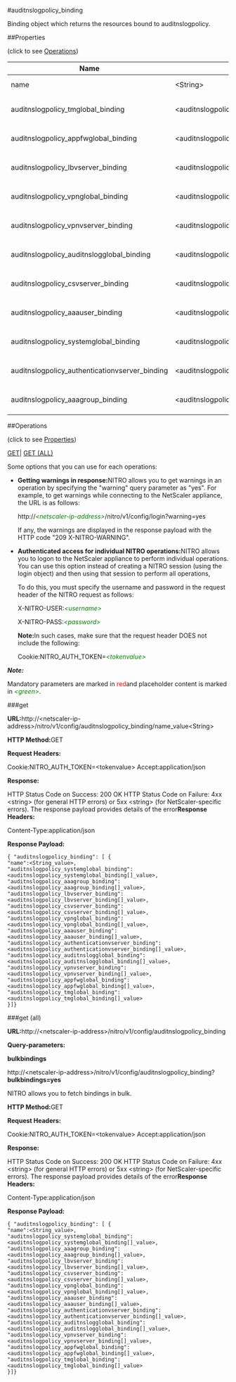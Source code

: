 #auditnslogpolicy_binding

Binding object which returns the resources bound to auditnslogpolicy.


##Properties 
<span>(click to see [Operations](#opera))</span>


<table><thead><tr><th>Name</th><th>Data Type</th><th>Permissions</th><th>Description</th></tr></thead><tbody><tr><td>name</td><td>&lt;String></td><td>Read-write</td><td>Name of the policy.<br>Minimum length = 1</td></tr><tr><td>auditnslogpolicy_tmglobal_binding</td><td>&lt;auditnslogpolicy_tmglobal_binding[]></td><td>Read-only</td><td>tmglobal that can be bound to auditnslogpolicy.</td></tr><tr><td>auditnslogpolicy_appfwglobal_binding</td><td>&lt;auditnslogpolicy_appfwglobal_binding[]></td><td>Read-only</td><td>appfwglobal that can be bound to auditnslogpolicy.</td></tr><tr><td>auditnslogpolicy_lbvserver_binding</td><td>&lt;auditnslogpolicy_lbvserver_binding[]></td><td>Read-only</td><td>lbvserver that can be bound to auditnslogpolicy.</td></tr><tr><td>auditnslogpolicy_vpnglobal_binding</td><td>&lt;auditnslogpolicy_vpnglobal_binding[]></td><td>Read-only</td><td>vpnglobal that can be bound to auditnslogpolicy.</td></tr><tr><td>auditnslogpolicy_vpnvserver_binding</td><td>&lt;auditnslogpolicy_vpnvserver_binding[]></td><td>Read-only</td><td>vpnvserver that can be bound to auditnslogpolicy.</td></tr><tr><td>auditnslogpolicy_auditnslogglobal_binding</td><td>&lt;auditnslogpolicy_auditnslogglobal_binding[]></td><td>Read-only</td><td>auditnslogglobal that can be bound to auditnslogpolicy.</td></tr><tr><td>auditnslogpolicy_csvserver_binding</td><td>&lt;auditnslogpolicy_csvserver_binding[]></td><td>Read-only</td><td>csvserver that can be bound to auditnslogpolicy.</td></tr><tr><td>auditnslogpolicy_aaauser_binding</td><td>&lt;auditnslogpolicy_aaauser_binding[]></td><td>Read-only</td><td>aaauser that can be bound to auditnslogpolicy.</td></tr><tr><td>auditnslogpolicy_systemglobal_binding</td><td>&lt;auditnslogpolicy_systemglobal_binding[]></td><td>Read-only</td><td>systemglobal that can be bound to auditnslogpolicy.</td></tr><tr><td>auditnslogpolicy_authenticationvserver_binding</td><td>&lt;auditnslogpolicy_authenticationvserver_binding[]></td><td>Read-only</td><td>authenticationvserver that can be bound to auditnslogpolicy.</td></tr><tr><td>auditnslogpolicy_aaagroup_binding</td><td>&lt;auditnslogpolicy_aaagroup_binding[]></td><td>Read-only</td><td>aaagroup that can be bound to auditnslogpolicy.</td></tr></tbody></table>
##Operations 
<span>(click to see [Properties](#prope))</span>


[GET]()| [GET (ALL)](#get-)


Some options that you can use for each operations:
<ul><li><p><b>Getting warnings in response:</b>NITRO allows you to get warnings in an operation by specifying the "warning" query parameter as "yes". For example, to get warnings while connecting to the NetScaler appliance, the URL is as follows:</p><p>http://<span style="color:green;font-style:italic;">&lt;netscaler-ip-address&gt;</span>/nitro/v1/config/login?warning=yes</p><p>If any, the warnings are displayed in the response payload with the HTTP code "209 X-NITRO-WARNING".</p></li><li><p><b>Authenticated access for individual NITRO operations:</b>NITRO allows you to logon to the NetScaler appliance to perform individual operations. You can use this option instead of creating a NITRO session (using the login object) and then using that session to perform all operations,</p><p>To do this, you must specify the username and password in the request header of the NITRO request as follows:</p><p>X-NITRO-USER:<span style="color:green;font-style:italic;">&lt;username&gt;</span></p><p>X-NITRO-PASS:<span style="color:green;font-style:italic;">&lt;password&gt;</span></p><p><b>Note:</b>In such cases, make sure that the request header DOES not include the following:</p><p>Cookie:NITRO_AUTH_TOKEN=<span style="color:green;font-style:italic;">&lt;tokenvalue&gt;</span></p></li></ul>



***Note:*** 
Mandatory parameters are marked in <span style="color:#FF0000;">red</span>and placeholder content is marked in <span style="color:green;font-style:italic">&lt;green&gt;</span>.

###get



<b>URL:</b>http://&lt;netscaler-ip-address&gt;/nitro/v1/config/auditnslogpolicy_binding/name_value&lt;String&gt;
<b>HTTP Method:</b>GET
<b>Request Headers:</b>

Cookie:NITRO_AUTH_TOKEN=&lt;tokenvalue&gt;Accept:application/json

<b>Response:</b>
HTTP Status Code on Success: 200 OKHTTP Status Code on Failure: 4xx &lt;string&gt; (for general HTTP errors) or 5xx &lt;string&gt; (for NetScaler-specific errors). The response payload provides details of the error<b>Response Headers:</b>

Content-Type:application/json

<b>Response Payload: </b>```{ "auditnslogpolicy_binding": [ {"name":<String_value>,"auditnslogpolicy_systemglobal_binding":<auditnslogpolicy_systemglobal_binding[]_value>,"auditnslogpolicy_aaagroup_binding":<auditnslogpolicy_aaagroup_binding[]_value>,"auditnslogpolicy_lbvserver_binding":<auditnslogpolicy_lbvserver_binding[]_value>,"auditnslogpolicy_csvserver_binding":<auditnslogpolicy_csvserver_binding[]_value>,"auditnslogpolicy_vpnglobal_binding":<auditnslogpolicy_vpnglobal_binding[]_value>,"auditnslogpolicy_aaauser_binding":<auditnslogpolicy_aaauser_binding[]_value>,"auditnslogpolicy_authenticationvserver_binding":<auditnslogpolicy_authenticationvserver_binding[]_value>,"auditnslogpolicy_auditnslogglobal_binding":<auditnslogpolicy_auditnslogglobal_binding[]_value>,"auditnslogpolicy_vpnvserver_binding":<auditnslogpolicy_vpnvserver_binding[]_value>,"auditnslogpolicy_appfwglobal_binding":<auditnslogpolicy_appfwglobal_binding[]_value>,"auditnslogpolicy_tmglobal_binding":<auditnslogpolicy_tmglobal_binding[]_value>}]}```



###get (all)



<b>URL:</b>http://&lt;netscaler-ip-address&gt;/nitro/v1/config/auditnslogpolicy_binding
<b>Query-parameters:</b>
<b>bulkbindings</b>
http://&lt;netscaler-ip-address&gt;/nitro/v1/config/auditnslogpolicy_binding?<b>bulkbindings=yes</b>
NITRO allows you to fetch bindings in bulk.



<b>HTTP Method:</b>GET
<b>Request Headers:</b>

Cookie:NITRO_AUTH_TOKEN=&lt;tokenvalue&gt;Accept:application/json

<b>Response:</b>
HTTP Status Code on Success: 200 OKHTTP Status Code on Failure: 4xx &lt;string&gt; (for general HTTP errors) or 5xx &lt;string&gt; (for NetScaler-specific errors). The response payload provides details of the error<b>Response Headers:</b>

Content-Type:application/json

<b>Response Payload: </b>```{ "auditnslogpolicy_binding": [ {"name":<String_value>,"auditnslogpolicy_systemglobal_binding":<auditnslogpolicy_systemglobal_binding[]_value>,"auditnslogpolicy_aaagroup_binding":<auditnslogpolicy_aaagroup_binding[]_value>,"auditnslogpolicy_lbvserver_binding":<auditnslogpolicy_lbvserver_binding[]_value>,"auditnslogpolicy_csvserver_binding":<auditnslogpolicy_csvserver_binding[]_value>,"auditnslogpolicy_vpnglobal_binding":<auditnslogpolicy_vpnglobal_binding[]_value>,"auditnslogpolicy_aaauser_binding":<auditnslogpolicy_aaauser_binding[]_value>,"auditnslogpolicy_authenticationvserver_binding":<auditnslogpolicy_authenticationvserver_binding[]_value>,"auditnslogpolicy_auditnslogglobal_binding":<auditnslogpolicy_auditnslogglobal_binding[]_value>,"auditnslogpolicy_vpnvserver_binding":<auditnslogpolicy_vpnvserver_binding[]_value>,"auditnslogpolicy_appfwglobal_binding":<auditnslogpolicy_appfwglobal_binding[]_value>,"auditnslogpolicy_tmglobal_binding":<auditnslogpolicy_tmglobal_binding[]_value>}]}```



